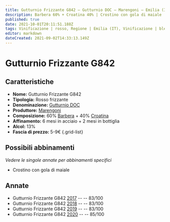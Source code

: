 ```yaml
---
title: Gutturnio Frizzante G842 – Gutturnio DOC – Marengoni – Emilia (IT) – 5-9€ – 2★-3★
description: Barbera 60% + Croatina 40% | Crostino con gola di maiale
published: true
date: 2021-10-01T20:11:51.188Z
tags: Vinificazione | rosso, Regione | Emilia (IT), Vinificazione | blend, Vinificazione | frizzante, Valutazioni | 3 stelle, Vitigni | Barbera, Vitigni | Croatina, Prezzi | 5-9€, Alimento | crostini, Aromatizzazione | con gola di maiale 
editor: markdown
dateCreated: 2021-09-02T14:33:13.149Z
---
```


# Gutturnio Frizzante G842 

## Caratteristiche
- **Nome:** Gutturnio Frizzante G842 
- **Tipologia:** Rosso frizzante
- **Denominazione:** [Gutturnio DOC](/denominazioni/Italia/Emilia/DOC-Gutturnio)
- **Produttore:** [Marengoni](/produttori/Italia/Emilia/Marengoni) 
- **Composizione:** 60% [Barbera](/vitigni/Italia/barbera) + 40% [Croatina](/vitigni/Italia/croatina)
- **Affinamento:** 6 mesi in acciaio + 2 mesi in bottiglia
- **Alcol:** 13%
- **Fascia di prezzo:** 5-9€
{.grid-list}

## Possibili abbinamenti
*Vedere le singole annate per abbinamenti specifici*

- Crostino con gola di maiale 

## Annate
- Gutturnio Frizzante G842 [2017](/vini/Italia/Emilia/Marengoni/Gutturnio-Farosa-Riserva/2017) -- <span class="star-2"></span> -- 83/100
- Gutturnio Frizzante G842 [2018](/vini/Italia/Emilia/Marengoni/Gutturnio-Farosa-Riserva/2018) -- <span class="star-2"></span> -- 83/100
- Gutturnio Frizzante G842 [2019](/vini/Italia/Emilia/Marengoni/Gutturnio-Farosa-Riserva/2019) -- <span class="star-2"></span> -- 83/100
- Gutturnio Frizzante G842 [2020](/vini/Italia/Emilia/Marengoni/Gutturnio-Farosa-Riserva/2020) -- <span class="star-3"></span> -- 85/100
